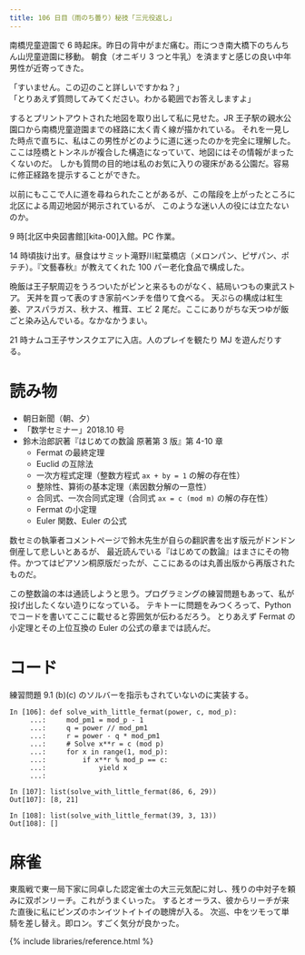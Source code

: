 ```yaml
---
title: 106 日目（雨のち曇り）秘技「三元役返し」
---
```


南橋児童遊園で 6 時起床。昨日の背中がまだ痛む。雨につき南大橋下のちんちん山児童遊園に移動。
朝食（オニギリ 3 つと牛乳）を済ますと感じの良い中年男性が近寄ってきた。

「すいません。この辺のこと詳しいですかね？」<br>
「とりあえず質問してみてください。わかる範囲でお答えしますよ」

するとプリントアウトされた地図を取り出して私に見せた。JR 王子駅の親水公園口から南橋児童遊園までの経路に太く青く線が描かれている。
それを一見した時点で直ちに、私はこの男性がどのように道に迷ったのかを完全に理解した。
ここは陸橋とトンネルが複合した構造になっていて、地図にはその情報がまったくないのだ。
しかも質問の目的地は私のお気に入りの寝床がある公園だ。容易に修正経路を提示することができた。

以前にもここで人に道を尋ねられたことがあるが、この階段を上がったところに北区による周辺地図が掲示されているが、
このような迷い人の役には立たないのか。

9 時[北区中央図書館][kita-00]入館。PC 作業。

14 時頃抜け出す。昼食はサミット滝野川紅葉橋店（メロンパン、ピザパン、ポテチ）。『文藝春秋』が教えてくれた 100 パー老化食品で構成した。

晩飯は王子駅周辺をうろついたがピンと来るものがなく、結局いつもの東武ストア。
天丼を買って表のすき家前ベンチを借りて食べる。
天ぷらの構成は紅生姜、アスパラガス、秋ナス、椎茸、エビ 2 尾だ。ここにありがちな天つゆが飯ごと染み込んでいる。なかなかうまい。

21 時ナムコ王子サンスクエアに入店。人のプレイを観たり MJ を遊んだりする。

# 読み物

* 朝日新聞（朝、夕）
* 「数学セミナー」2018.10 号
* 鈴木治郎訳著『はじめての数論 原著第 3 版』第 4-10 章
  * Fermat の最終定理
  * Euclid の互除法
  * 一次方程式定理（整数方程式 `ax + by = 1` の解の存在性）
  * 整除性、算術の基本定理（素因数分解の一意性）
  * 合同式、一次合同式定理（合同式 `ax = c (mod m)` の解の存在性）
  * Fermat の小定理
  * Euler 関数、Euler の公式

数セミの執筆者コメントページで鈴木先生が自らの翻訳書を出す版元がドンドン倒産して悲しいとあるが、
最近読んでいる『はじめての数論』はまさにその物件。かつてはピアソン桐原版だったが、ここにあるのは丸善出版から再版されたものだ。

この整数論の本は通読しようと思う。プログラミングの練習問題もあって、私が投げ出したくない造りになっている。
テキトーに問題をみつくろって、Python でコードを書いてここに載せると雰囲気が伝わるだろう。
とりあえず Fermat の小定理とその上位互換の Euler の公式の章までは読んだ。

# コード

練習問題 9.1 (b)(c) のソルバーを指示もされていないのに実装する。

```ipython
In [106]: def solve_with_little_fermat(power, c, mod_p):
     ...:     mod_pm1 = mod_p - 1
     ...:     q = power // mod_pm1
     ...:     r = power - q * mod_pm1
     ...:     # Solve x**r = c (mod p)
     ...:     for x in range(1, mod_p):
     ...:         if x**r % mod_p == c:
     ...:             yield x
     ...:

In [107]: list(solve_with_little_fermat(86, 6, 29))
Out[107]: [8, 21]

In [108]: list(solve_with_little_fermat(39, 3, 13))
Out[108]: []
```

# 麻雀

東風戦で東一局下家に同卓した認定雀士の大三元気配に対し、残りの中対子を頼みに双ポンリーチ。これがうまくいった。
するとオーラス、彼からリーチが来た直後に私にピンズのホンイツトイトイの聴牌が入る。
次巡、中をツモって単騎を差し替え。即ロン。すごく気分が良かった。

{% include libraries/reference.html %}
